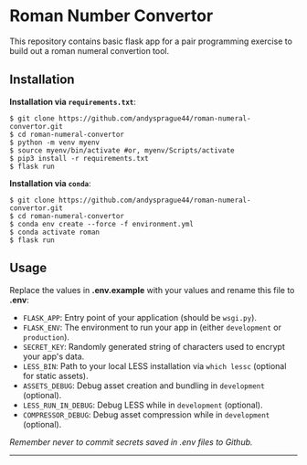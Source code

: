 # Roman Number Convertor

This repository contains basic flask app for a pair programming exercise to build out a roman numeral convertion tool.

## Installation

**Installation via `requirements.txt`**:

```shell
$ git clone https://github.com/andysprague44/roman-numeral-convertor.git
$ cd roman-numeral-convertor
$ python -m venv myenv
$ source myenv/bin/activate #or, myenv/Scripts/activate
$ pip3 install -r requirements.txt
$ flask run
```

**Installation via `conda`**:

```shell
$ git clone https://github.com/andysprague44/roman-numeral-convertor.git 
$ cd roman-numeral-convertor
$ conda env create --force -f environment.yml
$ conda activate roman
$ flask run
```

## Usage

Replace the values in **.env.example** with your values and rename this file to **.env**:

* `FLASK_APP`: Entry point of your application (should be `wsgi.py`).
* `FLASK_ENV`: The environment to run your app in (either `development` or `production`).
* `SECRET_KEY`: Randomly generated string of characters used to encrypt your app's data.
* `LESS_BIN`: Path to your local LESS installation via `which lessc` (optional for static assets).
* `ASSETS_DEBUG`: Debug asset creation and bundling in `development` (optional).
* `LESS_RUN_IN_DEBUG`: Debug LESS while in `development` (optional).
* `COMPRESSOR_DEBUG`: Debug asset compression while in `development` (optional).

*Remember never to commit secrets saved in .env files to Github.*

-----
